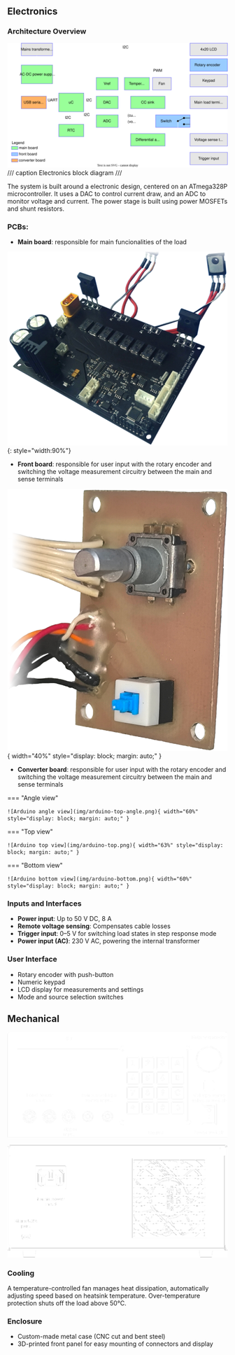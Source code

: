 ## Electronics
### Architecture Overview

![Electronics block diagram](img/block_diagram.drawio.svg)
/// caption
Electronics block diagram
///


The system is built around a electronic design, centered on an ATmega328P microcontroller. It uses a DAC to control current draw, and an ADC to monitor voltage and current. The power stage is built using power MOSFETs and shunt resistors.

### PCBs:
- **Main board**: responsible for main funcionalities of the load

![Main PCB photo](img/main-pcb-cear-background.png){: style="width:90%"}


- **Front board**: responsible for user input with the rotary encoder and switching the voltage measurement circuitry between the main and sense terminals

![Front PCB photo](img/front-pcb-clear-background.png){ width="40%" style="display: block; margin: auto;" }

- **Converter board**: responsible for user input with the rotary encoder and switching the voltage measurement circuitry between the main and sense terminals 

=== "Angle view"

    ![Arduino angle view](img/arduino-top-angle.png){ width="60%" style="display: block; margin: auto;" }


=== "Top view"

    ![Arduino top view](img/arduino-top.png){ width="63%" style="display: block; margin: auto;" }

=== "Bottom view"

    ![Arduino bottom view](img/arduino-bottom.png){ width="60%" style="display: block; margin: auto;" }

### Inputs and Interfaces

- **Power input**: Up to 50 V DC, 8 A
- **Remote voltage sensing**: Compensates cable losses
- **Trigger input**: 0–5 V for switching load states in step response mode
- **Power input (AC)**: 230 V AC, powering the internal transformer

### User Interface

- Rotary encoder with push-button
- Numeric keypad
- LCD display for measurements and settings
- Mode and source selection switches

## Mechanical

![Front panel wireframe](img/front-panel-wireframe.png)

![Back panel wireframe](img/back-wireframe.png)


### Cooling

A temperature-controlled fan manages heat dissipation, automatically adjusting speed based on heatsink temperature. Over-temperature protection shuts off the load above 50°C.

### Enclosure

- Custom-made metal case (CNC cut and bent steel)
- 3D-printed front panel for easy mounting of connectors and display

